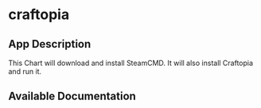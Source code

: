 # craftopia

## App Description

This Chart will download and install SteamCMD. It will also install Craftopia and run it.

## Available Documentation

